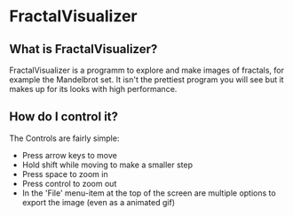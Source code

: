 # FractalVisualizer

## What is FractalVisualizer?
FractalVisualizer is a programm to explore and make images of fractals, for example the Mandelbrot set. It isn't the prettiest program you will see but it makes up for its looks with high performance.

## How do I control it?
The Controls are fairly simple:
* Press arrow keys to move
* Hold shift while moving to make a smaller step
* Press space to zoom in
* Press control to zoom out
* In the 'File' menu-item at the top of the screen are multiple options to export the image (even as a animated gif)
